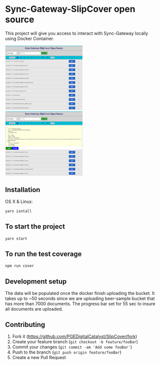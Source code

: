 # Sync-Gateway-SlipCover open source


This project will give you access to interact with Sync-Gateway locally using Docker Container. 


<img src=readMode.png width=50%/> 

<img src= editMode.png width=50%/>


## Installation

OS X & Linux:

```sh
yarn isntall
```


## To start the project

```sh
yarn start
```

## To run the test coverage

```sh
npm run cover
```

## Development setup
The data will be populated once the docker finish uploading the bucket. It takes up to ~50 seconds since we are uploading beer-sample bucket that has more than 7000 documents. The progress bar set for 55 sec to insure all documents are uploaded.

## Contributing

1. Fork it (<https://github.com/PGEDigitalCatalyst/SlipCover/fork>)
2. Create your feature branch (`git checkout -b feature/fooBar`)
3. Commit your changes (`git commit -am 'Add some fooBar'`)
4. Push to the branch (`git push origin feature/fooBar`)
5. Create a new Pull Request
